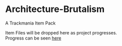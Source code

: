 # Architecture-Brutalism
A Trackmania Item Pack


Item Files will be dropped here as project progresses.\
Progress can be seen [here](https://docs.google.com/spreadsheets/d/1f_FYy_-5-FEG5bD52au5FAlpT265xHoOyOjbfbMM--0/edit?usp=sharing)
